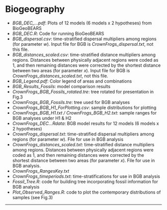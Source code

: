 # Biogeography
+ *BGB_DEC_...pdf*: Plots of 12 models (6 models x 2 hypotheses) from BioGeoBEARS
+ *BGB_DEC.R*: Code for running BioGeoBEARS
+ *BGB_dispersal.csv*: time-stratified dispersal multipliers among regions (for parameter *w*). Input file for BGB is *CrownFrogs_dispersal.txt*, not this file.
+ *BGB_distances_scaled.csv*: time-stratified distance multipliers among regions. Distances between physically adjacent regions were coded as 1, and then remaining distances were corrected by the shortest distance between two areas (for parameter *x*). Input file for BGB is *CrownFrogs_distances_scaled.txt*, not this file.
+ *BGB_Legend.pdf*: Color legend of areas and combinations
+ *BGB_Results_Fossils*: model comparison results
+ *CrownFrogs_BGB_Fossils_rotated.tre*: tree rotated for presentation in Fig.3
+ *CrownFrogs_BGB_Fossils.tre*: tree used for BGB analyses
+ *CrownFrogs_BGB_H1_ForPlotting.csv*: sample distributions for plotting
+ *CrownFrogs_BGB_H1.txt / CrownFrogs_BGB_H2.txt*: sample ranges for BGB analyses under H1 & H2
+ *CrownFrogs_DEC...Rdata*: BGB model results for 12 models (6 models x 2 hypotheses)
+ *CrownFrogs_dispersal.txt*: time-stratified dispersal multipliers among regions (for parameter *w*). File for use in BGB analysis
+ *CrownFrogs_distances_scaled.txt*: time-stratified distance multipliers among regions. Distances between physically adjacent regions were coded as 1, and then remaining distances were corrected by the shortest distance between two areas (for parameter *x*). File for use in BGB analysis.
+ *CrownFrogs_RangesKey.txt*
+ *CrownFrogs_timeperiods.txt*: time-stratifications for use in BGB analysis
+ *Fossil_Tree.R*: code for building tree incorporating fossil information for BGB analysis
+ *Plot_Observed_Ranges.R*: code to plot the contemporary distributions of samples (see Fig.3)

___


